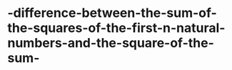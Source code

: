 # -difference-between-the-sum-of-the-squares-of-the-first-n-natural-numbers-and-the-square-of-the-sum-